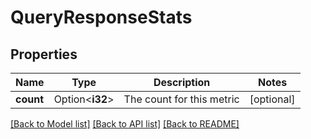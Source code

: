 # QueryResponseStats

## Properties

Name | Type | Description | Notes
------------ | ------------- | ------------- | -------------
**count** | Option<**i32**> | The count for this metric | [optional]

[[Back to Model list]](../README.md#documentation-for-models) [[Back to API list]](../README.md#documentation-for-api-endpoints) [[Back to README]](../README.md)


